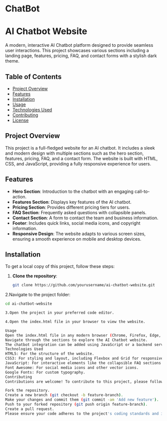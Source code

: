 # ChatBot

# AI Chatbot Website

A modern, interactive AI Chatbot platform designed to provide seamless user interactions. This project showcases various sections including a landing page, features, pricing, FAQ, and contact forms with a stylish dark theme.

## Table of Contents
- [Project Overview](#project-overview)
- [Features](#features)
- [Installation](#installation)
- [Usage](#usage)
- [Technologies Used](#technologies-used)
- [Contributing](#contributing)
- [License](#license)

## Project Overview
This project is a full-fledged website for an AI chatbot. It includes a sleek and modern design with multiple sections such as the hero section, features, pricing, FAQ, and a contact form. The website is built with HTML, CSS, and JavaScript, providing a fully responsive experience for users.

## Features
- **Hero Section**: Introduction to the chatbot with an engaging call-to-action.
- **Features Section**: Displays key features of the AI chatbot.
- **Pricing Section**: Provides different pricing tiers for users.
- **FAQ Section**: Frequently asked questions with collapsible panels.
- **Contact Section**: A form to contact the team and business information.
- **Footer**: Includes quick links, social media icons, and copyright information.
- **Responsive Design**: The website adapts to various screen sizes, ensuring a smooth experience on mobile and desktop devices.

## Installation

To get a local copy of this project, follow these steps:

1. **Clone the repository**:

   ```bash
   git clone https://github.com/yourusername/ai-chatbot-website.git


2.Navigate to the project folder:

 ```bash
cd ai-chatbot-website

3.Open the project in your preferred code editor.

4.Open the index.html file in your browser to view the website.

Usage
Open the index.html file in any modern browser (Chrome, Firefox, Edge, etc.).
Navigate through the sections to explore the AI Chatbot website.
The chatbot integration can be added using JavaScript or a backend server (for future enhancements).
Technologies Used
HTML5: For the structure of the website.
CSS3: For styling and layout, including Flexbox and Grid for responsive design.
JavaScript: For interactive elements like the collapsible FAQ sections and form validation.
Font Awesome: For social media icons and other vector icons.
Google Fonts: For custom typography.
Contributing
Contributions are welcome! To contribute to this project, please follow these steps:

Fork the repository.
Create a new branch (git checkout -b feature-branch).
Make your changes and commit them (git commit -am 'Add new feature').
Push to your forked repository (git push origin feature-branch).
Create a pull request.
Please ensure your code adheres to the project's coding standards and includes tests if necessary.
